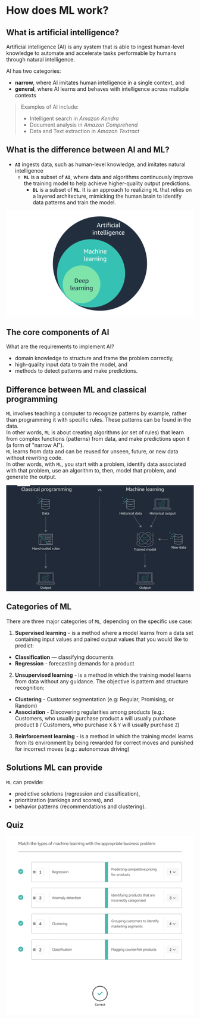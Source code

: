 # How does ML work?
## What is artificial intelligence?
Artificial intelligence (AI) is any system that is able to ingest human-level knowledge to automate and accelerate tasks performable by humans through natural intelligence.  

AI has two categories:  
- **narrow**, where AI imitates human intelligence in a single context, and
- **general**, where AI learns and behaves with intelligence across multiple contexts

> Examples of AI include:
> - Intelligent search in _Amazon Kendra_
> - Document analysis in _Amazon Comprehend_
> - Data and Text extraction in _Amazon Textract_

## What is the difference between AI and ML?
- **`AI`** ingests data, such as human-level knowledge, and imitates natural intelligence
  + **`ML`** is a subset of **`AI`**, where data and algorithms continuously improve the training model to help achieve higher-quality output predictions. 
    + **`DL`** is a subset of **`ML`**. It is an approach to realizing `ML` that relies on a layered architecture, mimicking the human brain to identify data patterns and train the model.

<img src="./assets/img/graphic_AIMLDL.png" style="display: block; margin: 0 auto; width: 600px;" alt="illustration 5">

## The core components of AI
What are the requirements to implement AI? 
- domain knowledge to structure and frame the problem correctly, 
- high-quality input data to train the model, and 
- methods to detect patterns and make predictions.

## Difference between ML and classical programming
`ML` involves teaching a computer to recognize patterns by example, rather than programming it with specific rules. These patterns can be found in the data.  
In other words, `ML` is about creating algorithms (or set of rules) that learn from complex functions (patterns) from data, and make predictions upon it (a form of "narrow AI").  
`ML` learns from data and can be reused for unseen, future, or new data without rewriting code.  
In other words, with `ML`, you start with a problem, identify data associated with that problem, use an algorithm to, then, model that problem, and generate the output. 

<img src="./assets/img/graphic_MLvsClassic.png" style="display: block; margin: 0 auto; width: 600px;" alt="illustration 4">

## Categories of ML
There are three major categories of `ML`, depending on the specific use case:
1. **Supervised learning** - is a method where a model learns from a data set containing input values and paired output values that you would like to predict:
- **Classification** — classifying documents
- **Regression** - forecasting demands for a product
2. **Unsupervised learning** - is a method in which the training model learns from data without any guidance. The objective is pattern and structure recognition:
- **Clustering** - Customer segmentation (e.g: Regular, Promising, or Random)
- **Association** - Discovering regularities among products (e.g.: Customers, who usually purchase product `A` will usually purchase product `B` / Customers, who purchase `X` & `Y` will usually purchase `Z`)
3. **Reinforcement learning** - is a method in which the training model learns from its environment by being rewarded for correct moves and punished for incorrect moves (e.g.: autonomous driving)

## Solutions ML can provide
`ML` can provide: 
- predictive solutions (regression and classification),
- prioritization (rankings and scores), and 
- behavior patterns (recommendations and clustering).

## Quiz
<img src="./assets/img/quiz-2.png" style="display: block; margin: 0 auto; width: 600px;" alt="illustration 6">
